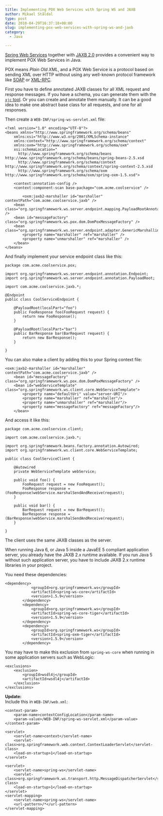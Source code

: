 ```yaml
---
title: Implementing POX Web Services with Spring WS and JAXB
author: Mikael Ståldal
type: post
date: 2010-04-29T16:37:18+00:00
slug: implementing-pox-web-services-with-spring-ws-and-jaxb
category:
  - Java

---
```

[Spring Web Services][1] together with [JAXB 2.0][2] provides a convenient way to implement POX Web Services in Java.

POX means <cite>Plain Old XML</cite>, and a POX Web Service is a protocol based on sending XML over HTTP without using any well-known protocol framework like [SOAP][3] or [XML-RPC][4].

First you have to define annotated JAXB classes for all XML request and response messages. If you have a schema, you can generate them with the [`xjc` tool][5]. Or you can create and annotate them manually. It can be a good idea to make one abstract base class for all requests, and one for all responses.

Then create a `WEB-INF/spring-ws-servlet.xml` file:

```
<?xml version="1.0" encoding="UTF-8"?>
<beans xmlns="http://www.springframework.org/schema/beans"
	xmlns:xsi="http://www.w3.org/2001/XMLSchema-instance"
	xmlns:context="http://www.springframework.org/schema/context"
	xmlns:oxm="http://www.springframework.org/schema/oxm"
	xsi:schemaLocation="
      http://www.springframework.org/schema/beans http://www.springframework.org/schema/beans/spring-beans-2.5.xsd
      http://www.springframework.org/schema/context http://www.springframework.org/schema/context/spring-context-2.5.xsd
      http://www.springframework.org/schema/oxm http://www.springframework.org/schema/oxm/spring-oxm-1.5.xsd">

	<context:annotation-config />
	<context:component-scan base-package="com.acme.coolservice" />

        <oxm:jaxb2-marshaller id="marshaller" contextPath="com.acme.coolservice.jaxb" />		
	<bean class="org.springframework.ws.server.endpoint.mapping.PayloadRootAnnotationMethodEndpointMapping" />
	<bean id="messageFactory" class="org.springframework.ws.pox.dom.DomPoxMessageFactory" />
	<bean class="org.springframework.ws.server.endpoint.adapter.GenericMarshallingMethodEndpointAdapter">
	    <property name="marshaller" ref="marshaller" />
	    <property name="unmarshaller" ref="marshaller" />
	</bean>
</beans>

```

And finally implement your service endpoint class like this:

```
package com.acme.coolservice.pox;

import org.springframework.ws.server.endpoint.annotation.Endpoint;
import org.springframework.ws.server.endpoint.annotation.PayloadRoot;

import com.acme.coolservice.jaxb.*;

@Endpoint
public class CoolServiceEndpoint {

    @PayloadRoot(localPart="foo")
    public FooResponse foo(FooRequest request) {
        return new FooResponse();
    }

    @PayloadRoot(localPart="bar")
    public BarResponse bar(BarRequest request) {
        return new BarResponse();
    }

}

```

You can also make a client by adding this to your Spring context file:

```
<oxm:jaxb2-marshaller id="marshaller" contextPath="com.acme.coolservice.jaxb" />
    <bean id="messageFactory" class="org.springframework.ws.pox.dom.DomPoxMessageFactory" />
    <bean id="webServiceTemplate" class="org.springframework.ws.client.core.WebServiceTemplate">
        <property name="defaultUri" value="server-URI"/>
        <property name="marshaller" ref="marshaller"/>
        <property name="unmarshaller" ref="marshaller"/>
        <property name="messageFactory" ref="messageFactory"/>        
    </bean>    

```

And access it like this:

```
package com.acme.coolservice.client;

import com.acme.coolservice.jaxb.*;

import org.springframework.beans.factory.annotation.Autowired;
import org.springframework.ws.client.core.WebServiceTemplate;

public class CoolServiceClient {

    @Autowired
    private WebServiceTemplate webService;

    public void foo() {
        FooRequest request = new FooRequest();
        FooResponse response = (FooResponse)webService.marshalSendAndReceive(request);
    }

    public void bar() {
        BarRequest request = new BarRequest();
        BarResponse response = (BarResponse)webService.marshalSendAndReceive(request);
    }

}

```

The client uses the same JAXB classes as the server.

When running Java 6, or Java 5 inside a JavaEE 5 compliant application server, you already have the JAXB 2.x runtime available. If you run Java 5 without such application server, you have to include JAXB 2.x runtime libraries in your project.

You need these dependencies:

```
<dependency>
            <groupId>org.springframework.ws</groupId>
            <artifactId>spring-ws-core</artifactId>
            <version>1.5.9</version>
        </dependency>
        <dependency>
            <groupId>org.springframework.ws</groupId>
            <artifactId>spring-ws-core-tiger</artifactId>
            <version>1.5.9</version>
        </dependency>
        <dependency>
            <groupId>org.springframework.ws</groupId>
            <artifactId>spring-oxm-tiger</artifactId>
            <version>1.5.9</version>
        </dependency>

```

You may have to make this exclusion from `spring-ws-core` when running in some application servers such as WebLogic:

```
<exclusions>
    <exclusion>
        <groupId>wsdl4j</groupId>
        <artifactId>wsdl4j</artifactId>
    </exclusion>
</exclusions>
```

**Update:**  
Include this in `WEB-INF/web.xml`:

```
<context-param>
    <param-name>contextConfigLocation</param-name>
    <param-value>/WEB-INF/spring-ws-servlet.xml</param-value>
</context-param>
  
<servlet>
    <servlet-name>context</servlet-name>
    <servlet-class>org.springframework.web.context.ContextLoaderServlet</servlet-class>
    <load-on-startup>1</load-on-startup>
</servlet>

<servlet>
    <servlet-name>spring-ws</servlet-name>
    <servlet-class>org.springframework.ws.transport.http.MessageDispatcherServlet</servlet-class>
    <load-on-startup>1</load-on-startup>
</servlet>
<servlet-mapping>
    <servlet-name>spring-ws</servlet-name>
    <url-pattern>/*</url-pattern>
</servlet-mapping>

```

 [1]: http://static.springsource.org/spring-ws/sites/1.5/
 [2]: http://java.sun.com/javase/6/docs/technotes/guides/xml/jaxb/index.html
 [3]: http://en.wikipedia.org/wiki/SOAP
 [4]: http://en.wikipedia.org/wiki/XML-RPC
 [5]: https://jaxb.dev.java.net/nonav/2.0.2/docs/xjc.html